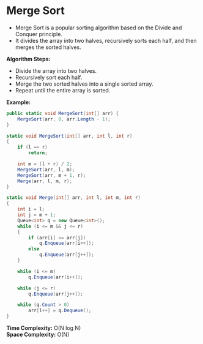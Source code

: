 # Merge Sort

- Merge Sort is a popular sorting algorithm based on the Divide and Conquer principle.
- It divides the array into two halves, recursively sorts each half, and then merges the sorted halves.

**Algorithm Steps:**

- Divide the array into two halves.
- Recursively sort each half.
- Merge the two sorted halves into a single sorted array.
- Repeat until the entire array is sorted.

**Example:**

```csharp
public static void MergeSort(int[] arr) {
    MergeSort(arr, 0, arr.Length - 1);
}

static void MergeSort(int[] arr, int l, int r)
{
    if (l == r)
        return;

    int m = (l + r) / 2;
    MergeSort(arr, l, m);
    MergeSort(arr, m + 1, r);
    Merge(arr, l, m, r);
}

static void Merge(int[] arr, int l, int m, int r)
{
    int i = l;
    int j = m + 1;
    Queue<int> q = new Queue<int>();
    while (i <= m && j <= r)
    {
        if (arr[i] <= arr[j])
            q.Enqueue(arr[i++]);
        else
            q.Enqueue(arr[j++]);
    }

    while (i <= m)
        q.Enqueue(arr[i++]);

    while (j <= r)
        q.Enqueue(arr[j++]);

    while (q.Count > 0)
        arr[l++] = q.Dequeue();
}
```

**Time Complexity:** O(N log N)  
**Space Complexity:** O(N)
